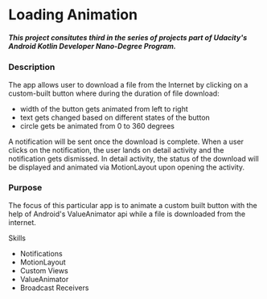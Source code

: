 # Loading Animation

##### This project consitutes third in the series of projects part of Udacity's Android Kotlin Developer Nano-Degree Program. 

### Description

The app allows user to download a file from the Internet by clicking on a custom-built button where during the duration of file download:

- width of the button gets animated from left to right
- text gets changed based on different states of the button
- circle gets be animated from 0 to 360 degrees

A notification will be sent once the download is complete. When a user clicks on the notification, the user lands on detail activity and the notification gets dismissed. In detail activity, the status of the download will be displayed and animated via MotionLayout upon opening the activity.

### Purpose
The focus of this particular app is to animate a custom built button with the help of Android's ValueAnimator api while a file is downloaded from the internet. 

Skills
- Notifications
- MotionLayout
- Custom Views
- ValueAnimator
- Broadcast Receivers



